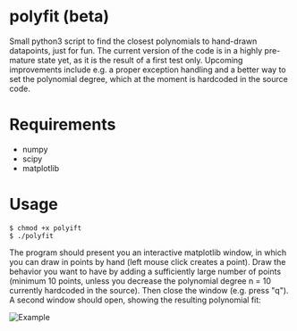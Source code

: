 # polyfit (beta)

Small python3 script to find the closest polynomials to hand-drawn datapoints, just for fun.
The current version of the code is in a highly pre-mature state yet, as it is the result of a first test only. Upcoming improvements include e.g. a proper exception handling and a better way to set the polynomial degree, which at the moment is hardcoded in the source code.

# Requirements

- numpy
- scipy
- matplotlib

# Usage

```shell
$ chmod +x polyift
$ ./polyfit
```

The program should present you an interactive matplotlib window, in which you can draw in points by hand (left mouse click creates a point). Draw the behavior you want to have by adding a sufficiently large number of points (minimum 10 points, unless you decrease the polynomial degree n = 10 currently hardcoded in the source). Then close the window (e.g. press "q"). A second window should open, showing the resulting polynomial fit:

![Example](http://sebastian.stapelberg.de/documents/polyfit.jpg "Example")
